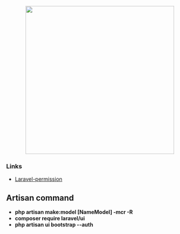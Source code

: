 <p align="center"><a href="https://laravel.com" target="_blank"><img src="https://raw.githubusercontent.com/laravel/art/master/logo-lockup/5%20SVG/2%20CMYK/1%20Full%20Color/laravel-logolockup-cmyk-red.svg" width="400"></a></p>

### Links

- [Laravel-permission](https://spatie.be/docs/laravel-permission/v5/introduction)

## Artisan command

- **php artisan make:model [NameModel] -mcr -R**
- **composer require laravel/ui**
- **php artisan ui bootstrap --auth**